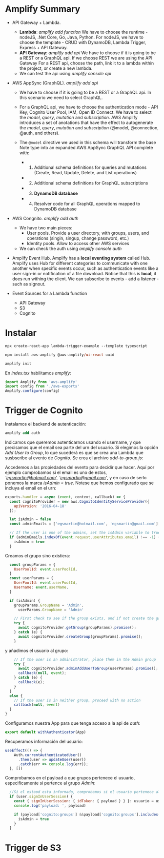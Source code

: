 # Amplify Summary

- API Gateway + Lambda. 
    - __Lambda__: _amplify add function_
        We have to choose the runtime - nodeJS, .Net Core, Go, Java, Python.
        For nodeJS, we have to choose the template - CRUD with DynamoDB, Lambda Trigger, Express + API Gateway.
    - __API Gateway__: _amplify add api_
        We have to choose if it is going to be a REST or a GraphQL api. If we choose REST we are using the API Gateway
        For a REST api, choose the path, link it to a lambda within the project, or create a new lambda.
    - We can test the api using _amplify console api_

- AWS AppSync (GraphQL). _amplify add api_

    - We have to choose if it is going to be a REST or a GraphQL api. In this scenario we need to select GraphQL. 

    - For a GraphQL api, we have to choose the authentication mode - API Key, Cognito User Pool, IAM, Open ID Connect. We have to select the _model_, _query_, _mutation_ and _subscription_. AWS Amplify introduces a set of anotations that have the effect to autogenerate the _model_, _query_, _mutation_ and _subscription_ (@model, @connection, @auth, and others).

    - The `@model` directive we used in this schema will transform the base Note type into an expanded AWS AppSync GraphQL API complete with:

        - 1. Additional schema definitions for queries and mutations (Create, Read, Update, Delete, and List operations)
        - 2. Additional schema definitions for GraphQL subscriptions
        - 3. __DynamoDB database__
        - 4. Resolver code for all GraphQL operations mapped to DynamoDB database

- AWS Congnito. _amplify add auth_

    - We have two main pieces: 
        - User pools. Provide a user directory, with groups, users, and operations (singin, singup, change password, etc.)
        - Identity pools. Allow to access other AWS services
    - We can check the auth using _amplify console auth_

- Amplify Event Hub. Amplify has a __local eventing system__ called Hub. Amplify uses Hub for different categories to communicate with one another when specific events occur, such as authentication events like a user sign-in or notification of a file download. Notice that this is __local__, it does run withing the client. We can subscribe to events - add a listener - such as signout.

- Event Sources for a Lambda function
    - API Gateway
    - S3
    - Cognito

# Instalar

```ps
npx create-react-app lambda-trigger-example --template typescript

npm install aws-amplify @aws-amplify/ui-react uuid

amplify init
```

En _index.tsx_ habilitamos _amplify_:

```js
import Amplify from 'aws-amplify'
import config from './aws-exports'
Amplify.configure(config)
```

# Trigger de Cognito

Instalamos el backend de autenticación:

```ps
amplify add auth
```

Indicamos que queremos autenticarnos usando el username, y que precisamos que el email sea parte del urn del usuario. Si elegimos la opción _Add User to Group_, lo que sucederá es que se crea una Lambda que susbscribe al evento de _Cognito_. Se crea el archivo _add-to-group.js_:

Accedemos a las propiedades del evento para decidir que hacer. Aquí por ejemplo comprobamos si el email es uno de estos, _'egsmartin@hotmail.com', 'egsmartin@gmail.com'_, y en caso de serlo ponemos la marca _isAdmin = true_. Notese que hemos configurado que se incluya el email en el urn:

```js
exports.handler = async (event, context, callback) => {
  const cognitoProvider = new aws.CognitoIdentityServiceProvider({
    apiVersion: '2016-04-18'
  });

  let isAdmin = false
  const adminEmails = ['egsmartin@hotmail.com', 'egsmartin@gmail.com']

  // If the user is one of the admins, set the isAdmin variable to true
  if (adminEmails.indexOf(event.request.userAttributes.email) !== -1) {
    isAdmin = true
  }
```

Creamos el grupo sino existiera:

```js
  const groupParams = {
    UserPoolId: event.userPoolId,
  }
  const userParams = {
    UserPoolId: event.userPoolId,
    Username: event.userName,
  }

  if (isAdmin) {
    groupParams.GroupName = 'Admin',
      userParams.GroupName = 'Admin'

    // First check to see if the group exists, and if not create the group
    try {
      await cognitoProvider.getGroup(groupParams).promise();
    } catch (e) {
      await cognitoProvider.createGroup(groupParams).promise();
    }
```

y añadimos el usuario al grupo:

```js
    // If the user is an administrator, place them in the Admin group
    try {
      await cognitoProvider.adminAddUserToGroup(userParams).promise();
      callback(null, event);
    } catch (e) {
      callback(e);
    }
  }
  else {
    // If the user is in neither group, proceed with no action
    callback(null, event)
  }
}
```

Configuramos nuestra App para que tenga acceso a la api de _auth_:

```js
export default withAuthenticator(App)
```

Recuperamos información del usuario:

```js
useEffect(() => {
    Auth.currentAuthenticatedUser()
      .then(user => updateUser(user))
      .catch(err => console.log(err));
  }, [])
```

Comprobamos en el payload a que grupos pertenece el usuario, especificamente si pertence al grupo _Admin_:

```js
  //Si el estaod esta informado, comprobamos si el usuario pertenece al grupo Admin
  if (user.signInUserSession) {
    const { signInUserSession: { idToken: { payload } } }: usuario = user
    console.log('payload: ', payload)

    if (payload['cognito:groups'] &&payload['cognito:groups'].includes('Admin')) {
      isAdmin = true
    }
  }
```

# Trigger de S3

